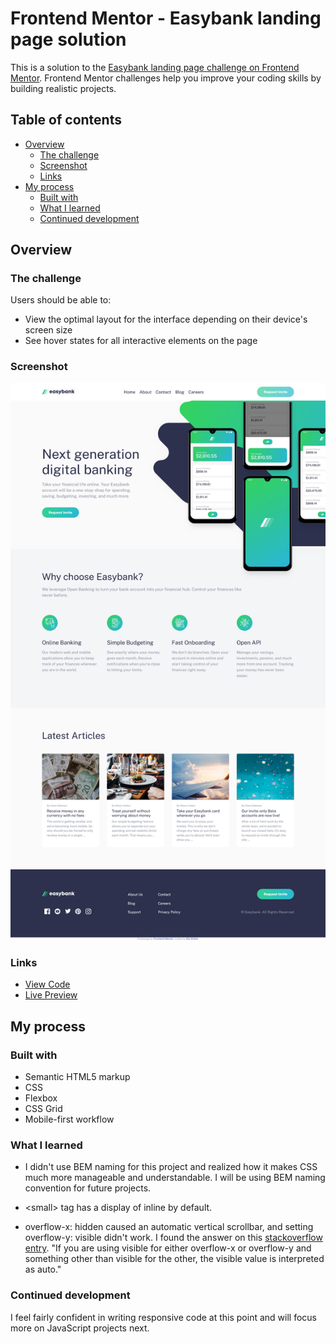 # Frontend Mentor - Easybank landing page solution

This is a solution to the [Easybank landing page challenge on Frontend Mentor](https://www.frontendmentor.io/challenges/easybank-landing-page-WaUhkoDN). Frontend Mentor challenges help you improve your coding skills by building realistic projects. 

## Table of contents

- [Overview](#overview)
  - [The challenge](#the-challenge)
  - [Screenshot](#screenshot)
  - [Links](#links)
- [My process](#my-process)
  - [Built with](#built-with)
  - [What I learned](#what-i-learned)
  - [Continued development](#continued-development)

## Overview

### The challenge

Users should be able to:

- View the optimal layout for the interface depending on their device's screen size
- See hover states for all interactive elements on the page

### Screenshot

![](./screenshot.png)

### Links

- [View Code](https://github.com/elizerdim/easybank-landing-page)
- [Live Preview](https://elizerdim.github.io/easybank-landing-page/)

## My process

### Built with

- Semantic HTML5 markup
- CSS
- Flexbox
- CSS Grid
- Mobile-first workflow

### What I learned

- I didn't use BEM naming for this project and realized how it makes CSS much more manageable and understandable. I will be using BEM naming convention for future projects.

- &lt;small&gt; tag has a display of inline by default.

- overflow-x: hidden caused an automatic vertical scrollbar, and setting overflow-y: visible didn't work. I found the answer on this [stackoverflow entry](https://stackoverflow.com/a/6433475). "If you are using visible for either overflow-x or overflow-y and something other than visible for the other, the visible value is interpreted as auto."

### Continued development

I feel fairly confident in writing responsive code at this point and will focus more on JavaScript projects next.